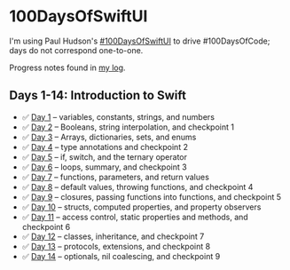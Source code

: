 # 100DaysOfSwiftUI

I'm using Paul Hudson's [#100DaysOfSwiftUI](https://www.hackingwithswift.com/100/swiftui) to drive #100DaysOfCode; days do not correspond one-to-one.

Progress notes found in [my log](/log.md).

## Days 1-14: Introduction to Swift

- ✅  [Day 1](https://www.hackingwithswift.com/100/swiftui/1) – variables, constants, strings, and numbers
- ✅  [Day 2](https://www.hackingwithswift.com/100/swiftui/2) – Booleans, string interpolation, and checkpoint 1
- ✅  [Day 3](https://www.hackingwithswift.com/100/swiftui/3) – Arrays, dictionaries, sets, and enums
- ✅  [Day 4](https://www.hackingwithswift.com/100/swiftui/4) – type annotations and checkpoint 2
- ✅  [Day 5](https://www.hackingwithswift.com/100/swiftui/5) – if, switch, and the ternary operator
- ✅  [Day 6](https://www.hackingwithswift.com/100/swiftui/6) – loops, summary, and checkpoint 3
- ✅  [Day 7](https://www.hackingwithswift.com/100/swiftui/7) – functions, parameters, and return values
- ✅  [Day 8](https://www.hackingwithswift.com/100/swiftui/8) – default values, throwing functions, and checkpoint 4
- ✅  [Day 9](https://www.hackingwithswift.com/100/swiftui/9) – closures, passing functions into functions, and checkpoint 5
- ✅  [Day 10](https://www.hackingwithswift.com/100/swiftui/10) – structs, computed properties, and property observers
- ✅  [Day 11](https://www.hackingwithswift.com/100/swiftui/11) – access control, static properties and methods, and checkpoint 6
- ✅  [Day 12](https://www.hackingwithswift.com/100/swiftui/12) – classes, inheritance, and checkpoint 7
- ✅  [Day 13](https://www.hackingwithswift.com/100/swiftui/13) – protocols, extensions, and checkpoint 8
- ✅  [Day 14](https://www.hackingwithswift.com/100/swiftui/14) – optionals, nil coalescing, and checkpoint 9
